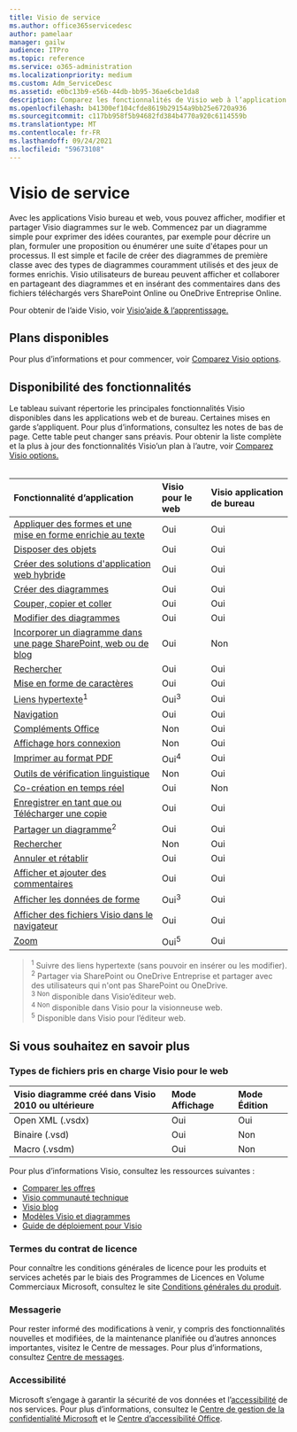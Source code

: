 ```yaml
---
title: Visio de service
ms.author: office365servicedesc
author: pamelaar
manager: gailw
audience: ITPro
ms.topic: reference
ms.service: o365-administration
ms.localizationpriority: medium
ms.custom: Adm_ServiceDesc
ms.assetid: e0bc13b9-e56b-44db-bb95-36ae6cbe1da8
description: Comparez les fonctionnalités de Visio web à l’application Visio bureau.
ms.openlocfilehash: b41300ef104cfde8619b29154a9bb25e6720a936
ms.sourcegitcommit: c117bb958f5b94682fd384b4770a920c6114559b
ms.translationtype: MT
ms.contentlocale: fr-FR
ms.lasthandoff: 09/24/2021
ms.locfileid: "59673108"
---
```

# <a name="visio-service-description"></a>Visio de service

Avec les applications Visio bureau et web, vous pouvez afficher, modifier et partager Visio diagrammes sur le web. Commencez par un diagramme simple pour exprimer des idées courantes, par exemple pour décrire un plan, formuler une proposition ou énumérer une suite d'étapes pour un processus. Il est simple et facile de créer des diagrammes de première classe avec des types de diagrammes couramment utilisés et des jeux de formes enrichis. Visio utilisateurs de bureau peuvent afficher et collaborer en partageant des diagrammes et en insérant des commentaires dans des fichiers téléchargés vers SharePoint Online ou OneDrive Entreprise Online.

Pour obtenir de l’aide Visio, voir [Visio’aide & l’apprentissage.](https://support.office.com/visio)

## <a name="available-plans"></a>Plans disponibles

Pour plus d’informations et pour commencer, voir [Comparez Visio options](https://www.microsoft.com/microsoft-365/visio/microsoft-visio-plans-and-pricing-compare-visio-options).
  
## <a name="feature-availability"></a>Disponibilité des fonctionnalités

Le tableau suivant répertorie les principales fonctionnalités Visio disponibles dans les applications web et de bureau. Certaines mises en garde s’appliquent. Pour plus d’informations, consultez les notes de bas de page. Cette table peut changer sans préavis. Pour obtenir la liste complète et la plus à jour des fonctionnalités Visio’un plan à l’autre, voir [Comparez Visio options.](https://www.microsoft.com/microsoft-365/visio/microsoft-visio-plans-and-pricing-compare-visio-options)<br><br> 

| Fonctionnalité d’application | Visio pour le web | Visio application de bureau |
|:-----|:-----|:-----|
|[Appliquer des formes et une mise en forme enrichie au texte](visio-features.md#apply-rich-formatting-to-text-and-shapes)|Oui |Oui |
|[Disposer des objets](visio-features.md#arrange-objects)|Oui |Oui |
|[Créer des solutions d'application web hybride](visio-features.md#build-mashup-solutions)|Oui |Oui |
|[Créer des diagrammes](visio-features.md#create-diagrams)|Oui |Oui |
|[Couper, copier et coller](visio-features.md#cut-copy-and-paste)|Oui |Oui |
|[Modifier des diagrammes](visio-features.md#edit-diagrams)|Oui |Oui |
|[Incorporer un diagramme dans une page SharePoint, web ou de blog](visio-features.md#embed-diagram-in-a-sharepoint-web-or-blog-page)|Oui |Non |
|[Rechercher](visio-features.md#find)|Oui |Oui |
|[Mise en forme de caractères](visio-features.md#font-formatting)|Oui |Oui |
|[Liens hypertexte](visio-features.md#hyperlinks)<sup>1</sup>|Oui<sup>3</sup>|Oui |
|[Navigation](visio-features.md#navigation)|Oui |Oui |
|[Compléments Office](visio-features.md#office-add-ins)|Non |Oui |
|[Affichage hors connexion](visio-features.md#offline-viewing)|Non |Oui |
|[Imprimer au format PDF](visio-features.md#print-to-pdf)|Oui<sup>4</sup>|Oui |
|[Outils de vérification linguistique](visio-features.md#proofing-tools)|Non |Oui |
|[Co-création en temps réel](visio-features.md#real-time-co-authoring)|Oui |Non |
|[Enregistrer en tant que ou Télécharger une copie](visio-features.md#save-as-or-download-a-copy)|Oui |Oui |
|[Partager un diagramme](visio-features.md#share-a-diagram)<sup>2</sup>|Oui |Oui |
|[Rechercher](visio-features.md#tell-me)|Non |Oui |
|[Annuler et rétablir](visio-features.md#undo-and-redo)|Oui |Oui |
|[Afficher et ajouter des commentaires](visio-features.md#view-and-add-comments)|Oui |Oui |
|[Afficher les données de forme](visio-features.md#view-shape-data)|Oui<sup>3</sup>|Oui |
|[Afficher des fichiers Visio dans le navigateur](visio-features.md#view-visio-files-in-the-browser)|Oui |Oui |
|[Zoom](visio-features.md#zoom)|Oui<sup>5</sup>|Oui |

> <sup>1</sup> Suivre des liens hypertexte (sans pouvoir en insérer ou les modifier).
<br/><sup>2</sup> Partager via SharePoint ou OneDrive Entreprise et partager avec des utilisateurs qui n'ont pas SharePoint ou OneDrive.
<br/><sup>3 Non</sup> disponible dans Visio’éditeur web.
<br/><sup>4 Non</sup> disponible dans Visio pour la visionneuse web.
<br/><sup>5</sup> Disponible dans Visio pour l’éditeur web.

## <a name="learn-more"></a>Si vous souhaitez en savoir plus

### <a name="supported-file-types-in-visio-for-the-web"></a>Types de fichiers pris en charge Visio pour le web

| Visio diagramme créé dans Visio 2010 ou ultérieure | Mode Affichage | Mode Édition |
|:-----|:-----|:-----|
|Open XML (.vsdx)  <br/> |Oui  <br/> |Oui  <br/> |
|Binaire (.vsd)  <br/> |Oui  <br/> |Non  <br/> |
|Macro (.vsdm)  <br/> |Oui  <br/> |Non  <br/> |

Pour plus d’informations Visio, consultez les ressources suivantes :

- [Comparer les offres](https://www.microsoft.com/microsoft-365/visio/microsoft-visio-plans-and-pricing-compare-visio-options)
- [Visio communauté technique](https://techcommunity.microsoft.com/t5/microsoft-teams/ct-p/MicrosoftTeams)
- [Visio blog](https://techcommunity.microsoft.com/t5/visio-blog/bg-p/VisioBlog)
- [Modèles Visio et diagrammes](https://go.microsoft.com/fwlink/p/?linkid=2157372)
- [Guide de déploiement pour Visio](/deployoffice/deployment-guide-for-visio)

### <a name="licensing-terms"></a>Termes du contrat de licence

Pour connaître les conditions générales de licence pour les produits et services achetés par le biais des Programmes de Licences en Volume Commerciaux Microsoft, consultez le site [Conditions générales du produit](https://www.microsoft.com/licensing/terms/).

### <a name="messaging"></a>Messagerie

Pour rester informé des modifications à venir, y compris des fonctionnalités nouvelles et modifiées, de la maintenance planifiée ou d’autres annonces importantes, visitez le Centre de messages. Pour plus d’informations, consultez [Centre de messages](/microsoft-365/admin/manage/message-center).

### <a name="accessibility"></a>Accessibilité

Microsoft s’engage à garantir la sécurité de vos données et l’[accessibilité](https://www.microsoft.com/trust-center/compliance/accessibility) de nos services. Pour plus d’informations, consultez le [Centre de gestion de la confidentialité Microsoft](https://www.microsoft.com/trust-center) et le [Centre d’accessibilité Office](https://support.office.com/article/ecab0fcf-d143-4fe8-a2ff-6cd596bddc6d).
